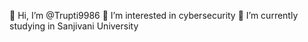👋 Hi, I’m @Trupti9986
👀 I’m interested in cybersecurity
🌱 I’m currently studying in Sanjivani University
